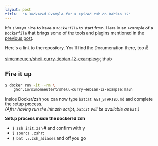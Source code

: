 ```yaml
---
layout: post
title:  "A Dockered Example for a spiced zsh on Debian 12"
---
```


It's always nice to have a `Dockerfile` to start from. Here is an example of a `Dockerfile` that brings some of the tools and plugins mentioned in the [previous post](/posts/2024/12/14/debian12-simon.html).

Here's a link to the repository. You'll find the Documenation there, too ✌️

[simonneutert/shell-curry-debian-12-example](https://github.com/simonneutert/shell-curry-debian-12-example)@github

## Fire it up

```bash
$ docker run -it --rm \
    ghcr.io/simonneutert/shell-curry-debian-12-example:main
```

Inside Docker/zsh you can now type `batcat GET_STARTED.md` and complete the setup process. \
*(After having run the init.zsh script, `batcat` will be available as `bat`.)*

**Setup process inside the dockered zsh**

- `$ zsh init.zsh` # and confirm with y
- `$ source .zshrc`
- `$ bat ./.zsh_aliases` and off you go
